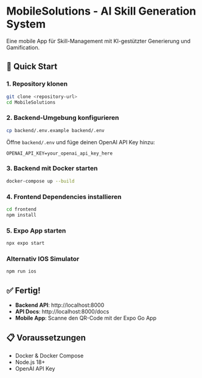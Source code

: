 # MobileSolutions - AI Skill Generation System

Eine mobile App für Skill-Management mit KI-gestützter Generierung und Gamification.

## 🚀 Quick Start

### 1. Repository klonen

```bash
git clone <repository-url>
cd MobileSolutions
```

### 2. Backend-Umgebung konfigurieren

```bash
cp backend/.env.example backend/.env
```

Öffne `backend/.env` und füge deinen OpenAI API Key hinzu:

```env
OPENAI_API_KEY=your_openai_api_key_here
```

### 3. Backend mit Docker starten

```bash
docker-compose up --build
```

### 4. Frontend Dependencies installieren

```bash
cd frontend
npm install
```

### 5. Expo App starten

```bash
npx expo start
```

### Alternativ IOS Simulator

```bash
npm run ios
```

## ✅ Fertig!

- **Backend API**: http://localhost:8000
- **API Docs**: http://localhost:8000/docs
- **Mobile App**: Scanne den QR-Code mit der Expo Go App

## 📋 Voraussetzungen

- Docker & Docker Compose
- Node.js 18+
- OpenAI API Key
